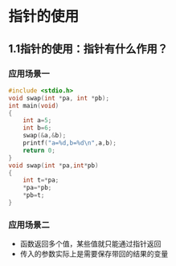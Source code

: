 # 指针的使用

## 1.1指针的使用：指针有什么作用？

### 应用场景一

```C
#include <stdio.h>
void swap(int *pa, int *pb);
int main(void)
{
    int a=5;
    int b=6;
    swap(&a,&b);
    printf("a=%d,b=%d\n",a,b);
    return 0;
}
void swap(int *pa,int*pb)
{
    int t=*pa;
    *pa=*pb;
    *pb=t;
}
```

### 应用场景二

+ 函数返回多个值，某些值就只能通过指针返回
+ 传入的参数实际上是需要保存带回的结果的变量

### 